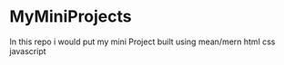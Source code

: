 # MyMiniProjects
In this repo i would put my mini Project built using mean/mern html css javascript
